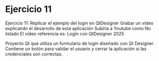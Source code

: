 # Ejercicio 11

Ejercicio 11:
Replicar el ejemplo del login en QtDesigner
Grabar un video explicando el desarrollo de esta aplicación
Subirla a Youtube como No listado
El video referencia es: Login con QtDesigner 2025

Proyecto Qt que utiliza un formulario de login diseñado con Qt Designer. Contiene un botón para validar el usuario y cerrar la aplicación si las credenciales son correctas.
